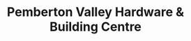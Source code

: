 ---
title: "Pemberton Valley Hardware & Building Centre"
url: /pemberton/pemberton-valley-hardware-und-building-centre/
shop: Baumarkt
---